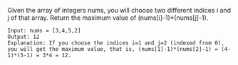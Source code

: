 Given the array of integers nums, you will choose two different indices i and j of that array. Return the maximum value of (nums[i]-1)*(nums[j]-1).

``` 
Input: nums = [3,4,5,2]
Output: 12 
Explanation: If you choose the indices i=1 and j=2 (indexed from 0), you will get the maximum value, that is, (nums[1]-1)*(nums[2]-1) = (4-1)*(5-1) = 3*4 = 12. 
```
